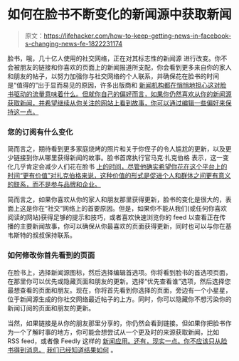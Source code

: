 # 如何在脸书不断变化的新闻源中获取新闻

> 原文：<https://lifehacker.com/how-to-keep-getting-news-in-facebook-s-changing-news-fe-1822231174>

脸书，哦，几十亿人使用的社交网络，正在对其标志性的新闻源 进行改变。你不会被朋友的链接和你喜欢的页面上的新闻报道所支配，你会看到更多来自你的家人和朋友的帖子，以努力加强你与社交网络的个人联系，并确保花在脸书的时间是“值得的”出于显而易见的原因，许多出版商和 [新闻机构都在悄悄地担心这对脸书驱动的流量意味着什么。但就你自己的偏好而言，如果你仍然喜欢从你的新闻源获取新闻，并希望继续从你关注的网站上看到故事，你可以通过编辑一些偏好来保持这一点。](https://www.wnyc.org/story/facebook-overhauls-its-news-feed-again/) 



### **您的订阅有什么变化**

简而言之，期待看到更多家庭烧烤的照片和关于你侄子的令人尴尬的更新，以及更少链接到你从哪里获得新闻的故事。脸书首席执行官马克·扎克伯格 表示，这一变化几乎肯定会减少人们花在脸书 [上的时间，尽管他确实希望你花在这个平台上的时间“更有价值”对扎克伯格来说，这种价值的形式是促进个人和群体之间更有意义的联系，而不是参与品牌和企业。](https://www.facebook.com/zuck/posts/10104413015393571?pnref=story)

简而言之，如果你喜欢从你的家人和朋友那里获得更新，脸书的变化是很大的，表面上这是你在“社交”网络上的首要原因。但是，如果你不能从我们(或任何你喜欢阅读的网站)获得足够的提示和技巧，或者喜欢快速浏览你的 feed 以查看正在传播的主要新闻故事，你可以确保从你最喜欢的页面获得更新，同时也可以与你在基韦斯特的叔叔保持联系。

### **如何修改你首先看到的页面**

在脸书上，选择新闻源图标，然后选择编辑首选项。你将看到脸书的首选项页面，在那里你可以优先或隐藏页面和朋友的更新。选择“优先查看谁”选项，然后选择您最想查看的页面和朋友。现在，你将首先看到你选择的页面，旁边有一个小星星，位于新闻源生成的你社交网络最近帖子的上方。同时，你可以隐藏你不想污染你的新闻订阅的页面和朋友的更新。

当然，如果链接是从你的朋友那里分享的，你仍然会看到链接。但如果你把脸书作为一个了解时事的地方，你可能会想尝试从一个更及时的来源获取新闻，比如 RSS feed，或者像 Feedly 这样的 [新闻应用。还有，现实一点。你不应该只从脸书得到消息。](https://lifehacker.com/the-50-free-apps-were-most-thankful-for-5962588) [我们已经知道结果如何](https://gizmodo.com/a-short-history-of-donald-trumps-stormy-relationship-wi-1818656360) 。